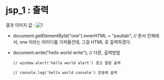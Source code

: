 # jsp_1 : 출력
결과 이미지 값 : 
![1](https://user-images.githubusercontent.com/37132897/158106592-bbedc137-79e5-4d2f-aaec-1066907524af.JPG)


- document.getElementById("one").innerHTML = "paullab"; // 문서 전체에서, one 이라는 아이디를 가져올건데, 그걸 HTML 로 출력하겠다.

- document.write("hello world write"); // 다른, 출력방법
      
      // window.alert('hello world alert') 경고 알람 출력
      
      // console.log('hello world console') 콘솔에 출력
